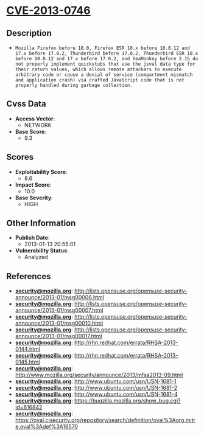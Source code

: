 
# [CVE-2013-0746](https://cve.mitre.org/cgi-bin/cvename.cgi?name=CVE-2013-0746)

## Description

- `Mozilla Firefox before 18.0, Firefox ESR 10.x before 10.0.12 and 17.x before 17.0.2, Thunderbird before 17.0.2, Thunderbird ESR 10.x before 10.0.12 and 17.x before 17.0.2, and SeaMonkey before 2.15 do not properly implement quickstubs that use the jsval data type for their return values, which allows remote attackers to execute arbitrary code or cause a denial of service (compartment mismatch and application crash) via crafted JavaScript code that is not properly handled during garbage collection.`

## Cvss Data

- **Access Vector**:
  - NETWORK
- **Base Score**:
  - 9.3

## Scores

- **Exploitability Score**:
  - 8.6
- **Impact Score**:
  - 10.0
- **Base Severity**:
  - HIGH

## Other Information

- **Publish Date**:
  - 2013-01-13 20:55:01
- **Vulnerability Status**:
  - Analyzed

## References

- **security@mozilla.org**: http://lists.opensuse.org/opensuse-security-announce/2013-01/msg00006.html
- **security@mozilla.org**: http://lists.opensuse.org/opensuse-security-announce/2013-01/msg00007.html
- **security@mozilla.org**: http://lists.opensuse.org/opensuse-security-announce/2013-01/msg00010.html
- **security@mozilla.org**: http://lists.opensuse.org/opensuse-security-announce/2013-01/msg00017.html
- **security@mozilla.org**: http://rhn.redhat.com/errata/RHSA-2013-0144.html
- **security@mozilla.org**: http://rhn.redhat.com/errata/RHSA-2013-0145.html
- **security@mozilla.org**: http://www.mozilla.org/security/announce/2013/mfsa2013-09.html
- **security@mozilla.org**: http://www.ubuntu.com/usn/USN-1681-1
- **security@mozilla.org**: http://www.ubuntu.com/usn/USN-1681-2
- **security@mozilla.org**: http://www.ubuntu.com/usn/USN-1681-4
- **security@mozilla.org**: https://bugzilla.mozilla.org/show_bug.cgi?id=816842
- **security@mozilla.org**: https://oval.cisecurity.org/repository/search/definition/oval%3Aorg.mitre.oval%3Adef%3A16570
